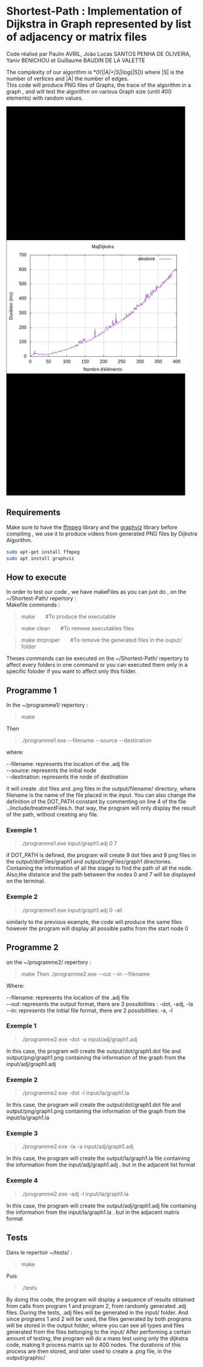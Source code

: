 # Shortest-Path : Implementation of Dijkstra in Graph represented by list of adjacency or matrix files

Code réalisé par Paulin AVRIL, João Lucas SANTOS PENHA DE OLIVEIRA, Yaniv BENICHOU et Guillaume BAUDIN DE LA VALETTE

The complexity of our algorithm is **0((|A|+|S|)*log(|S|))** where |S| is the number of vertices and |A| the number of edges. <br>
This code will produce PNG files of Graphs, the trace of the algorithm in a graph , and will test the algorithm on various Graph size (until 400 elements) with random values. <br>

![experimental complexity](complexite_experimental.jpeg) 
## Requirements 
Make sure to have the [ffmpeg](https://ffmpeg.org/) library and the [graphviz](https://graphviz.org/) library before compiling , we use it to produce videos from generated PNG files by Dijkstra Algorithm. 
``` bash
sudo apt-get install ffmpeg  
sudo apt install graphviz 
```

## How to execute
In order to test our code , we have makeFiles as you can just do , on the ~/Shortest-Path/ repertory : <br>
Makefile commands : 

> make   &nbsp;&nbsp;&nbsp;&nbsp;&nbsp;&nbsp;#To produce the executable 

> make clean   &nbsp;&nbsp;&nbsp;&nbsp;&nbsp;&nbsp;#To remove executables files

> make mrproper   &nbsp;&nbsp;&nbsp;&nbsp;&nbsp;&nbsp;#To remove the generated files in the ouput/ folder

Theses commands can be executed on the ~/Shortest-Path/ repertory to affect every folders in one command or you can executed them only in a specific foloder if you want to affect only this folder.

## Programme 1
In the ~/programme1/ repertory :

> make   

Then

> ./programme1.exe --filename --source --destination

where:

--filename: represents the location of the .adj file <br>
--source: represents the initial node <br>
--destination: represents the node of destination <br>

it will create .dot files and .png files in the output/filename/ directory, where filename is the name of the file placed in the input.
You can also change the definition of the DOT_PATH constant by commenting on line 4 of the file ../include/treatmentFiles.h. that way, the program will only display the result of the path, without creating any file.

### Exemple 1

>./programme1.exe input/graph1.adj 0 7

if DOT_PATH is defined, the program will create 9 dot files and 9 png files in the output/dotFiles/graph1 and output/pngFiles/graph1 directories. Containing the information of all the stages to find the path of all the node. <br>
Also,the distance and the path between the nodes 0 and 7 will be displayed on the terminal.

### Exemple 2

>./programme1.exe input/graph1.adj 0 -all

similarly to the previous example, the code will produce the same files however the program will display all possible paths from the start node 0

## Programme 2
on the  ~/programme2/ repertory : 
> make 
Then
> ./programme2.exe --out --in --filename

Where:

--filename: represents the location of the .adj file <br>
--out: represents the output format, there are 3 possibilities : -dot, -adj, -la <br>
--in: represents the initial file format, there are 2 possibilities: -a, -l <br>
### Exemple 1

>./programme2.exe -dot -a input/adj/graph1.adj

In this case, the program will create the output/dot/graph1.dot file and output/png/graph1.png containing the information of the graph from the input/adj/graph1.adj 
### Exemple 2

>./programme2.exe -dot -l input/la/graph1.la

In this case, the program will create the output/dot/graph1.dot file and output/png/graph1.png containing the information of the graph from the input/la/graph1.la 

### Exemple 3

>./programme2.exe -la -a input/adj/graph1.adj

In this case, the program will create the output/la/graph1.la file containing the information from the input/adj/graph1.adj . but in the adjacent list format

### Exemple 4

>./programme2.exe -adj -l input/la/graph1.la

In this case, the program will create the output/adj/graph1.adj file containing the information from the input/la/graph1.la . but in the adjacent matrix format


## Tests
Dans le repertoir ~/tests/ :

> make

Puis

> ./tests

By doing this code, the program will display a sequence of results obtained from calls from program 1 and program 2, from randomly generated .adj files.
During the tests, .adj files will be generated in the input/ folder. And since programs 1 and 2 will be used, the files generated by both programs will be stored in the output folder, where you can see all types and files generated from the files belonging to the input/
After performing a certain amount of testing, the program will do a mass test using only the dijkstra code, making it process matrix up to 400 nodes. The durations of this process are then stored, and later used to create a .png file, in the output/graphic/
